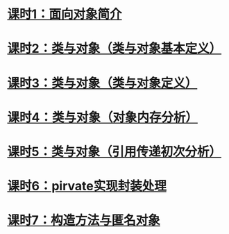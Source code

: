 # [课时1：面向对象简介](课时1)
# [课时2：类与对象（类与对象基本定义）](课时2)
# [课时3：类与对象（类与对象定义）](课时3)
# [课时4：类与对象（对象内存分析）](课时4)
# [课时5：类与对象（引用传递初次分析）](课时5)
# [课时6：pirvate实现封装处理](课时6)
# [课时7：构造方法与匿名对象](课时7)
